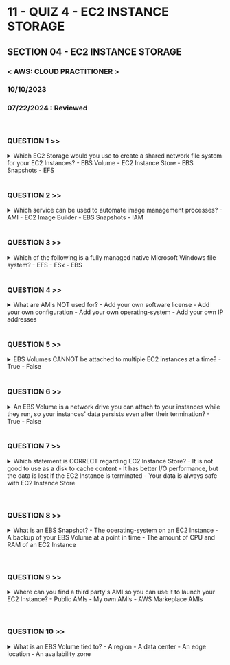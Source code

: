 # 11 - QUIZ 4 - EC2 INSTANCE STORAGE
## SECTION 04 - EC2 INSTANCE STORAGE<br>
### < AWS: CLOUD PRACTITIONER > <br>
### 10/10/2023 <br>
### 07/22/2024 : Reviewed <br>


<br>

### QUESTION 1 >>

<details>
    <summary>
    Which EC2 Storage would you use to create a shared network file system for your EC2 Instances?
      - EBS Volume
      - EC2 Instance Store
      - EBS Snapshots
      - EFS
    </summary>
  Amazon EFS is a fully managed service that makes it easy to set up, scale, and cost-optimize file storage in the Amazon Cloud.
</details>

<br>

### QUESTION 2 >>

<details>
    <summary>
    Which service can be used to automate image management processes?
      - AMI
      - EC2 Image Builder
      - EBS Snapshots
      - IAM
    </summary>
  EC2 Image Builder is an automated pipepline for the creation, maintenance, validation, sharing and deployment of Linux or Windows images for use on AWS and on-premises
</details>

<br>

### QUESTION 3 >>

<details>
    <summary>
    Which of the following is a fully managed native Microsoft Windows file system?
      - EFS
      - FSx
      - EBS
    </summary>
  Amazon FSx makes it easy and cost effective to launch and run popular file systems that are fully managed by AWS. It comes in two offerings: FSx for Windows File Server (used for business applications), and FSx for Lustre (used for high-performance computing)
</details>

<br>


### QUESTION 4 >>

<details>
    <summary>
    What are AMIs NOT used for?
      - Add your own software license
      - Add your own configuration
      - Add your own operating-system
      - Add your own IP addresses
    </summary>
  You cannot use AMIs to add your IP addresses. IP addresses are added to an instance as you create it.
</details>

<br>

### QUESTION 5 >>

<details>
    <summary>
    EBS Volumes CANNOT be attached to multiple EC2 instances at a time?
      - True
      - False
    </summary>
  EBS Volumes can be attached to only one EC2 Instance at a time, but EC2 Instances can have multiple EBS Volumes attached to them.
</details>

<br>


### QUESTION 6 >>

<details>
    <summary>
    An EBS Volume is a network drive you can attach to your instances while they run, so your instances' data persists even after their termination?
      - True
      - False
    </summary>
  EBS Volumes allow instances' data to persist even after their termination
</details>

<br>


### QUESTION 7 >>

<details>
    <summary>
    Which statement is CORRECT regarding EC2 Instance Store?
      - It is not good to use as a disk to cache content
      - It has better I/O performance, but the data is lost if the EC2 Instance is terminated
      - Your data is always safe with EC2 Instance Store
    </summary>
  EC2 Instance Store has a better I/O performance, but data is lost if the EC2 Instance is stopped or terminated, or when the underlying disk drive fails.
</details>

<br>


<br>


### QUESTION 8 >>

<details>
    <summary>
    What is an EBS Snapshot?
      - The operating-system on an EC2 Instance
      - A backup of your EBS Volume at a point in time
      - The amount of CPU and RAM of an EC2 Instance
    </summary>
  EBS Snapshots are used to backup data on your EBS Volumes at a point in time
</details>

<br>


<br>


### QUESTION 9 >>

<details>
    <summary>
    Where can you find a third party's AMI so you can use it to launch your EC2 Instance?
      - Public AMIs
      - My own AMIs
      - AWS Markeplace AMIs
    </summary>
  You can use AWS Marketplace AMIs to use someone else's AMI
</details>

<br>


<br>


### QUESTION 10 >>

<details>
    <summary>
    What is an EBS Volume tied to?
      - A region
      - A data center
      - An edge location
      - An availability zone
    </summary>
  EBS Volumes are tied to only one availabilty zone
</details>

<br>


<br>
